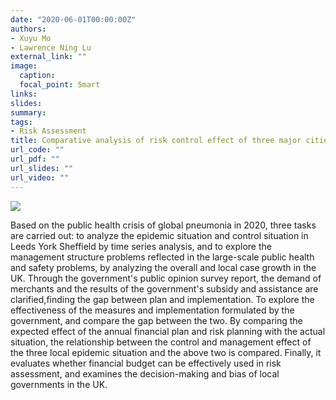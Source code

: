 ```yaml
---
date: "2020-06-01T00:00:00Z"
authors: 
- Xuyu Mo
- Lawrence Ning Lu
external_link: ""
image:
  caption: 
  focal_point: Smart
links: 
slides:
summary:
tags:
- Risk Assessment
title: Comparative analysis of risk control effect of three major cities in Yorkshire under covid-19
url_code: ""
url_pdf: ""
url_slides: ""
url_video: ""
---
```


![](plot1.png)

Based on the public health crisis of global pneumonia in 2020, three tasks are carried out: to analyze the epidemic situation and control situation in Leeds York Sheffield by time series analysis, and to explore the management structure problems reflected in the large-scale public health and safety problems, by analyzing the overall and local case growth in the UK. Through the government's public opinion survey report, the demand of merchants and the results of the government's subsidy and assistance are clarified,finding the gap between plan and implementation. To explore the effectiveness of the measures and implementation formulated by the government, and compare the gap between the two. By comparing the expected effect of the annual financial plan and risk planning with the actual situation, the relationship between the control and management effect of the three local epidemic situation and the above two is compared. Finally, it evaluates whether financial budget can be effectively used in risk assessment, and examines the decision-making and bias of local governments in the UK.